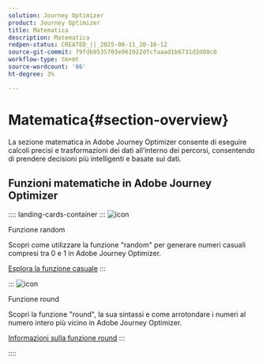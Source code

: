 ```yaml
---
solution: Journey Optimizer
product: Journey Optimizer
title: Matematica
description: Matematica
redpen-status: CREATED_||_2025-08-11_20-16-12
source-git-commit: 79fdb9535703e961922dfcfaaad1b6731d2d88c0
workflow-type: tm+mt
source-wordcount: '86'
ht-degree: 3%

---
```



# Matematica{#section-overview}

La sezione matematica in Adobe Journey Optimizer consente di eseguire calcoli precisi e trasformazioni dei dati all’interno dei percorsi, consentendo di prendere decisioni più intelligenti e basate sui dati.

## Funzioni matematiche in Adobe Journey Optimizer

:::: landing-cards-container
:::
![icon](https://cdn.experienceleague.adobe.com/icons/code-branch.svg)

Funzione random

Scopri come utilizzare la funzione &quot;random&quot; per generare numeri casuali compresi tra 0 e 1 in Adobe Journey Optimizer.

[Esplora la funzione casuale](../using/building-journeys/functions/functionrandom.md)
:::

:::
![icon](https://cdn.experienceleague.adobe.com/icons/code-branch.svg)

Funzione round

Scopri la funzione &quot;round&quot;, la sua sintassi e come arrotondare i numeri al numero intero più vicino in Adobe Journey Optimizer.

[Informazioni sulla funzione round](../using/building-journeys/functions/functionround.md)
:::

::::
